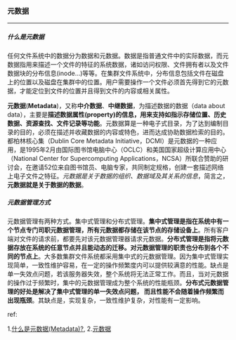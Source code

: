 ### 元数据

***

##### 什么是元数据

任何文件系统中的数据分为数据和元数据。数据是指普通文件中的实际数据，而元数据指用来描述一个文件的特征的系统数据，诸如访问权限、文件拥有者以及文件数据块的分布信息(inode...)等等。在集群文件系统中，分布信息包括文件在磁盘上的位置以及磁盘在集群中的位置。用户需要操作一个文件必须首先得到它的元数据，才能定位到文件的位置并且得到文件的内容或相关属性。

**元数据**(**Metadata**)，又称**中介数据**、**中继数据**，为描述数据的数据（data about data），主要是**描述数据属性(property)的信息，用来支持如指示存储位置、历史数据、资源查找、文件记录等功能**。元数据算是一种电子式目录，为了达到编制目录的目的，必须在描述并收藏数据的内容或特色，进而达成协助数据检索的目的。都柏林核心集（Dublin Core Metadata Initiative，DCMI）是元数据的一种应用，是1995年2月由国际图书馆电脑中心（OCLC）和美国国家超级计算应用中心（National Center for Supercomputing Applications，NCSA）所联合赞助的研讨会，在邀请52位来自图书馆员、电脑专家，共同制定规格，创建一套描述网络上电子文件之特征。*元数据是关于数据的组织、数据域及其关系的信息*，简言之，**元数据就是关于数据的数据**。



##### 元数据管理方式

元数据管理有两种方式。集中式管理和分布式管理。**集中式管理是指在系统中有一个节点专门司职元数据管理，所有元数据都存储在该节点的存储设备上**。所有客户端对文件的请求前，都要先对该元数据管理器请求元数据。**分布式管理是指将元数据存放在系统的任意节点并且能动态的迁移。对元数据管理的职责也分布到各个不同的节点上**。大多数集群文件系统都采用集中式的元数据管理。因为集中式管理实现简单，一致性维护容易，在一定的操作频繁度内可以提供较满意的性能。缺点是单一失效点问题，若该服务器失效，整个系统将无法正常工作。而且，当对元数据的操作过于频繁时，集中的元数据管理成为整个系统的性能瓶颈。**分布式元数据管理的好处是解决了集中式管理的单一失效点问题， 而且性能不会随着操作频繁而出现瓶颈**。其缺点是，实现复杂，一致性维护复杂，对性能有一定影响。



ref:

1.[什么是元数据(Metadata)?](https://blog.csdn.net/yjh314/article/details/53404797),   2.[元数据](https://baike.baidu.com/item/%E5%85%83%E6%95%B0%E6%8D%AE)